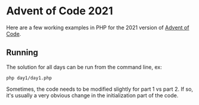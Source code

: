 # Advent of Code 2021

Here are a few working examples in PHP for the 2021 version of [Advent of Code](http://adventofcode.com/2021).

## Running
The solution for all days can be run from the command line, ex:

	php day1/day1.php

Sometimes, the code needs to be modified slightly for part 1 vs part 2.
If so, it's usually a very obvious change in the initialization part of the code.
